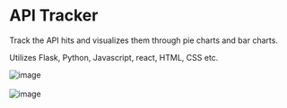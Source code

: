 # API Tracker
Track the API hits and visualizes them through pie charts and bar charts.

Utilizes Flask, Python, Javascript, react, HTML, CSS etc. <br>

![image](https://github.com/user-attachments/assets/21801357-ac1a-4381-a4a1-535009f60628) <br> <br>
![image](https://github.com/user-attachments/assets/f89b13ee-69e2-4d57-96c0-f187e0fb06e5)


 

